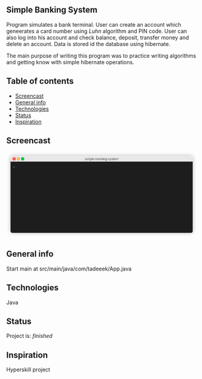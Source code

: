 ## Simple Banking System

Program simulates a bank terminal. User can create an account which geneerates a card number using _Luhn_ algorithm and PIN code. User can also log into his account and check balance, deposit, transfer money and delete an account. Data is stored id the database using hibernate.

The main purpose of writing this program was to practice writing algorithms and getting know with simple hibernate operations.

## Table of contents

- [Screencast](#screencast)
- [General info](#general-info)
- [Technologies](#technologies)
- [Status](#status)
- [Inspiration](#inspiration)

## Screencast

![Simple Banking System screeencast](screencast-simple-banking-system.gif)

## General info

Start main at src/main/java/com/tadeeek/App.java

## Technologies

Java

## Status

Project is: _finished_

## Inspiration

Hyperskill project
